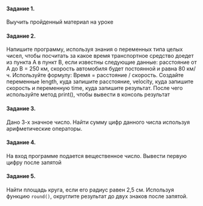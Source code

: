 #### Задание 1.
Выучить пройденный материал на уроке 
#### Задание 2.
Напишите программу, используя знания о переменных типа целых чисел, чтобы посчитать за какое время транспортное средство доедет из пункта А в пункт В, если известны следующие данные: расстояние от А до В = 250 км, скорость автомобиля будет постоянной и равна 80 км/ч. Используйте формулу: Время = расстояние / скорость. Создайте переменные length, куда запишите расстояние, velocity, куда запишите скорость и переменную time, куда запишите результат. После чего используйте метод print(), чтобы вывести в консоль результат
#### Задание 3.
Дано 3-х значное число. Найти сумму цифр данного числа используя арифметические операторы. 
#### Задание 4.
На вход программе подается вещественное число. Вывести первую цифру после запятой
#### Задание 5.
Найти площадь круга, если его радиус равен 2,5 см. Используя функцию `round()`, округлите результат до двух знаков после запятой.
